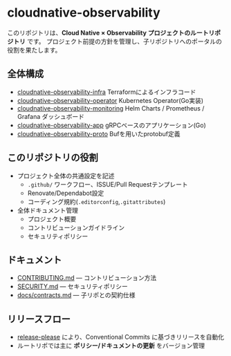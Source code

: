 # cloudnative-observability

このリポジトリは、**Cloud Native × Observability プロジェクトのルートリポジトリ** です。
プロジェクト前提の方針を管理し、子リポジトリへのポータルの役割を果たします。

## 全体構成
- [cloudnative-observability-infra](../cloudnative-observability-infra)
  Terraformによるインフラコード
- [cloudnative-observability-operator](../cloudnative-observability-operator)
  Kubernetes Operator(Go実装)
- [cloudnative-observability-monitoring](../cloudnative-observability-monitoring)
  Helm Charts / Prometheus / Grafana ダッシュボード
- [cloudnative-observability-app](../cloudnative-observability-infra/app)
  gRPCベースのアプリケーション(Go)
- [cloudnative-observability-proto](../cloudnative-observability-proto)
  Bufを用いたprotobuf定義

## このリポジトリの役割
- プロジェクト全体の共通設定を記述
  - `.github/` ワークフロー、ISSUE/Pull Requestテンプレート
  - Renovate/Dependabot設定
  - コーディング規約(`.editorconfig`,`.gitattributes`)
- 全体ドキュメント管理
  - プロジェクト概要
  - コントリビューションガイドライン
  - セキュリティポリシー

## ドキュメント
- [CONTRIBUTING.md](CONTRIBUTING.md) — コントリビューション方法
- [SECURITY.md](SECURITY.md) — セキュリティポリシー
- [docs/contracts.md](docs/contracts.md) — 子リポとの契約仕様

## リリースフロー
- [release-please](https://github.com/googleapis/release-please) により、Conventional Commits に基づきリリースを自動化
- ルートリポでは主に **ポリシー/ドキュメントの更新** をバージョン管理
